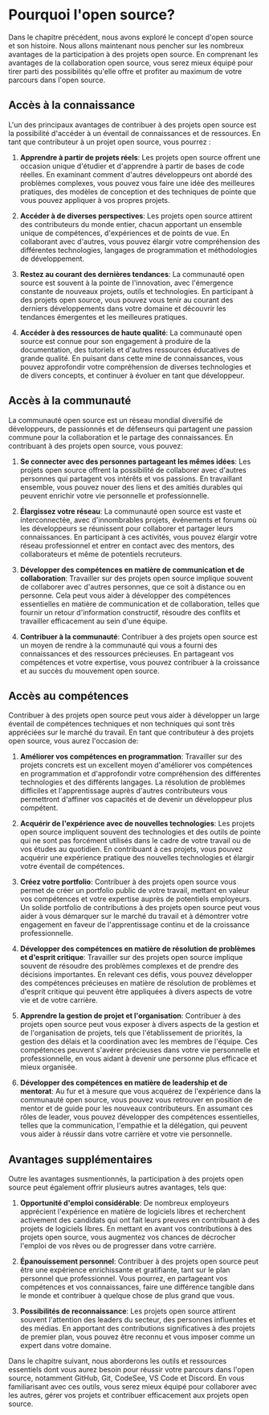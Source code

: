 # Pourquoi l'open source?

Dans le chapitre précédent, nous avons exploré le concept d'open source et son histoire. Nous allons maintenant nous pencher sur les nombreux avantages de la participation à des projets open source. En comprenant les avantages de la collaboration open source, vous serez mieux équipé pour tirer parti des possibilités qu'elle offre et profiter au maximum de votre parcours dans l'open source.

## Accès à la connaissance

L'un des principaux avantages de contribuer à des projets open source est la possibilité d'accéder à un éventail de connaissances et de ressources. En tant que contributeur à un projet open source, vous pourrez :

1. **Apprendre à partir de projets réels**: Les projets open source offrent une occasion unique d'étudier et d'apprendre à partir de bases de code réelles. En examinant comment d'autres développeurs ont abordé des problèmes complexes, vous pouvez vous faire une idée des meilleures pratiques, des modèles de conception et des techniques de pointe que vous pouvez appliquer à vos propres projets.

2. **Accéder à de diverses perspectives**: Les projets open source attirent des contributeurs du monde entier, chacun apportant un ensemble unique de compétences, d'expériences et de points de vue. En collaborant avec d'autres, vous pouvez élargir votre compréhension des différentes technologies, langages de programmation et méthodologies de développement.

3. **Restez au courant des dernières tendances**: La communauté open source est souvent à la pointe de l'innovation, avec l'émergence constante de nouveaux projets, outils et technologies. En participant à des projets open source, vous pouvez vous tenir au courant des derniers développements dans votre domaine et découvrir les tendances émergentes et les meilleures pratiques.

4. **Accéder à des ressources de haute qualité**: La communauté open source est connue pour son engagement à produire de la documentation, des tutoriels et d'autres ressources éducatives de grande qualité. En puisant dans cette mine de connaissances, vous pouvez approfondir votre compréhension de diverses technologies et de divers concepts, et continuer à évoluer en tant que développeur.

## Accès à la communauté

La communauté open source est un réseau mondial diversifié de développeurs, de passionnés et de défenseurs qui partagent une passion commune pour la collaboration et le partage des connaissances. En contribuant à des projets open source, vous pouvez:

1. **Se connecter avec des personnes partageant les mêmes idées**: Les projets open source offrent la possibilité de collaborer avec d'autres personnes qui partagent vos intérêts et vos passions. En travaillant ensemble, vous pouvez nouer des liens et des amitiés durables qui peuvent enrichir votre vie personnelle et professionnelle.

2. **Élargissez votre réseau**: La communauté open source est vaste et interconnectée, avec d'innombrables projets, événements et forums où les développeurs se réunissent pour collaborer et partager leurs connaissances. En participant à ces activités, vous pouvez élargir votre réseau professionnel et entrer en contact avec des mentors, des collaborateurs et même de potentiels recruteurs.

3. **Développer des compétences en matière de communication et de collaboration**: Travailler sur des projets open source implique souvent de collaborer avec d'autres personnes, que ce soit à distance ou en personne. Cela peut vous aider à développer des compétences essentielles en matière de communication et de collaboration, telles que fournir un retour d'information constructif, résoudre des conflits et travailler efficacement au sein d'une équipe.

4. **Contribuer à la communauté**: Contribuer à des projets open source est un moyen de rendre à la communauté qui vous a fourni des connaissances et des ressources précieuses. En partageant vos compétences et votre expertise, vous pouvez contribuer à la croissance et au succès du mouvement open source.

## Accès au compétences

Contribuer à des projets open source peut vous aider à développer un large éventail de compétences techniques et non techniques qui sont très appréciées sur le marché du travail. En tant que contributeur à des projets open source, vous aurez l'occasion de:

1. **Améliorer vos compétences en programmation**: Travailler sur des projets concrets est un excellent moyen d'améliorer vos compétences en programmation et d'approfondir votre compréhension des différentes technologies et des différents langages. La résolution de problèmes difficiles et l'apprentissage auprès d'autres contributeurs vous permettront d'affiner vos capacités et de devenir un développeur plus compétent.

2. **Acquérir de l'expérience avec de nouvelles technologies**: Les projets open source impliquent souvent des technologies et des outils de pointe qui ne sont pas forcément utilisés dans le cadre de votre travail ou de vos études au quotidien. En contribuant à ces projets, vous pouvez acquérir une expérience pratique des nouvelles technologies et élargir votre éventail de compétences.

3. **Créez votre portfolio**: Contribuer à des projets open source vous permet de créer un portfolio public de votre travail, mettant en valeur vos compétences et votre expertise auprès de potentiels employeurs. Un solide portfolio de contributions à des projets open source peut vous aider à vous démarquer sur le marché du travail et à démontrer votre engagement en faveur de l'apprentissage continu et de la croissance professionnelle.

4. **Développer des compétences en matière de résolution de problèmes et d'esprit critique**: Travailler sur des projets open source implique souvent de résoudre des problèmes complexes et de prendre des décisions importantes. En relevant ces défis, vous pouvez développer des compétences précieuses en matière de résolution de problèmes et d'esprit critique qui peuvent être appliquées à divers aspects de votre vie et de votre carrière.

5. **Apprendre la gestion de projet et l'organisation**: Contribuer à des projets open source peut vous exposer à divers aspects de la gestion et de l'organisation de projets, tels que l'établissement de priorités, la gestion des délais et la coordination avec les membres de l'équipe. Ces compétences peuvent s'avérer précieuses dans votre vie personnelle et professionnelle, en vous aidant à devenir une personne plus efficace et mieux organisée.

6. **Développer des compétences en matière de leadership et de mentorat**: Au fur et à mesure que vous acquérez de l'expérience dans la communauté open source, vous pouvez vous retrouver en position de mentor et de guide pour les nouveaux contributeurs. En assumant ces rôles de leader, vous pouvez développer des compétences essentielles, telles que la communication, l'empathie et la délégation, qui peuvent vous aider à réussir dans votre carrière et votre vie personnelle.

## Avantages supplémentaires

Outre les avantages susmentionnés, la participation à des projets open source peut également offrir plusieurs autres avantages, tels que:

1. **Opportunité d'emploi considérable**: De nombreux employeurs apprécient l'expérience en matière de logiciels libres et recherchent activement des candidats qui ont fait leurs preuves en contribuant à des projets de logiciels libres. En mettant en avant vos contributions à des projets open source, vous augmentez vos chances de décrocher l'emploi de vos rêves ou de progresser dans votre carrière.

2. **Épanouissement personnel**: Contribuer à des projets open source peut être une expérience enrichissante et gratifiante, tant sur le plan personnel que professionnel. Vous pourrez, en partageant vos compétences et vos connaissances, faire une différence tangible dans le monde et contribuer à quelque chose de plus grand que vous.

3. **Possibilités de reconnaissance**: Les projets open source attirent souvent l'attention des leaders du secteur, des personnes influentes et des médias. En apportant des contributions significatives à des projets de premier plan, vous pouvez être reconnu et vous imposer comme un expert dans votre domaine.

Dans le chapitre suivant, nous aborderons les outils et ressources essentiels dont vous aurez besoin pour réussir votre parcours dans l'open source, notamment GitHub, Git, CodeSee, VS Code et Discord. En vous familiarisant avec ces outils, vous serez mieux équipé pour collaborer avec les autres, gérer vos projets et contribuer efficacement aux projets open source.
